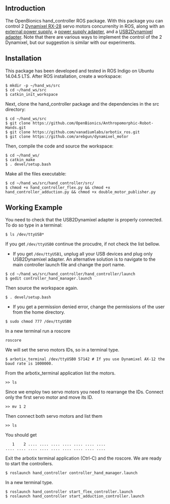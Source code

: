 ## Introduction

The OpenBionics hand_controller ROS package. With this package you can control 2 [Dynamixel RX-28](http://support.robotis.com/en/product/actuator/dynamixel/rx_series/rx-28.htm) servo motors concurrenlty in ROS, along with an [external power supply](http://www.trossenrobotics.com/p/power-supply-12vdc-5a.aspx), a [power supply adapter](http://www.robotis.us/smps2dynamixel/), and a [USB2Dynamixel adapter](http://support.robotis.com/en/product/auxdevice/interface/usb2dxl_manual.htm). Note that there are various ways to implement the control of the 2 Dynamixel, but our suggestion is similar with our experiments.

## Installation
This package has been developed and tested in ROS Indigo on Ubuntu 14.04.5 LTS. After ROS installation, create a workspace:

```
$ mkdir -p ~/hand_ws/src
$ cd ~/hand_ws/src
$ catkin_init_workspace
```

Next, clone the hand_controller package and the dependencies in the src directory:
```
$ cd ~/hand_ws/src 
$ git clone https://github.com/OpenBionics/Anthropomorphic-Robot-Hands.git
$ git clone https://github.com/vanadiumlabs/arbotix_ros.git
$ git clone https://github.com/arebgun/dynamixel_motor
```

Then, compile the code and source the workspace:
```
$ cd ~/hand_ws/ 
$ catkin_make
$ . devel/setup.bash
```

Make all the files executable:
```
$ cd ~/hand_ws/src/hand_controller/src/ 
$ chmod +x hand_controller_flex.py && chmod +x hand_controller_adduction.py && chmod +x double_motor_publisher.py
```

## Working Example
You need to check that the USB2Dynamixel adapter is properly connected. To do so type in a terminal:
```
$ ls /dev/ttyUSB*
```
If you get ```/dev/ttyUSB0``` continue the procudre, if not check the list bellow.
* If you get  ```/dev/ttyUSB1```, unplug all your USB devices and plug only USB2Dynamixel adapter. An alternative solution is to navigate to the main controller launch file and change the port name.
```
$ cd ~/hand_ws/src/hand_controller/hand_controller/launch
$ gedit controller_hand_manager.launch
```
Then source the workspace again.
```
$ . devel/setup.bash
```
* If you get a permission denied error, change the permissions of the user from the home directory.
```
$ sudo chmod 777 /dev/ttyUSB0
```

In a new terminal run a roscore
```
roscore
```
We will set the servo motors IDs, so in a terminal type. 
```
$ arbotix_terminal /dev/ttyUSB0 57142 # If you use Dynamixel AX-12 the baud rate is 1000000.
```
From the arbotix_terminal application list the motors.
```
>> ls
```
Since we employ two servo motors you need to rearrange the IDs. Connect only the first servo motor and move its ID.
```
>> mv 1 2
```
Then connect both servo motors and list them
```
>> ls
```
You should get
```
   1    2 .... .... .... .... .... .... ....
.... .... .... .... .... .... .... .... ....
```
Exit the arbotix terminal application (Ctrl-C) and the roscore. We are ready to start the controllers.
```
$ roslaunch hand_controller controller_hand_manager.launch
```
In a new terminal type.
```
$ roslaunch hand_controller start_flex_controller.launch
$ roslaunch hand_controller start_adduction_controller.launch

```






